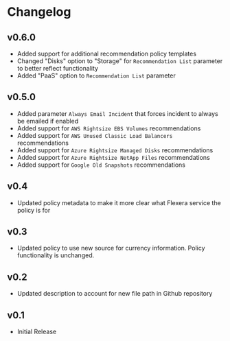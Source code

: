 # Changelog

## v0.6.0

- Added support for additional recommendation policy templates
- Changed "Disks" option to "Storage" for `Recommendation List` parameter to better reflect functionality
- Added "PaaS" option to `Recommendation List` parameter

## v0.5.0

- Added parameter `Always Email Incident` that forces incident to always be emailed if enabled
- Added support for `AWS Rightsize EBS Volumes` recommendations
- Added support for `AWS Unused Classic Load Balancers` recommendations
- Added support for `Azure Rightsize Managed Disks` recommendations
- Added support for `Azure Rightsize NetApp Files` recommendations
- Added support for `Google Old Snapshots` recommendations

## v0.4

- Updated policy metadata to make it more clear what Flexera service the policy is for

## v0.3

- Updated policy to use new source for currency information. Policy functionality is unchanged.

## v0.2

- Updated description to account for new file path in Github repository

## v0.1

- Initial Release
